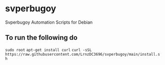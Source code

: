 # svperbugoy

Svperbugoy Automation Scripts for Debian

## To run the following do

`sudo root`
`apt-get install curl`
`curl -sSL https://raw.githubusercontent.com/LrnzDC3696/svperbugoy/main/install.sh`

